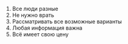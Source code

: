 1. Все люди разные
2. Не нужно врать
3. Рассматривать все возможные варианты
4. Любая информация важна
5. Всё имеет свою цену
